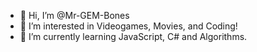 - 👋 Hi, I’m @Mr-GEM-Bones
- 👀 I’m interested in Videogames, Movies, and Coding!
- 🌱 I’m currently learning JavaScript, C# and Algorithms.

<!---
Mr-GEM-Bones/Mr-GEM-Bones is a ✨ special ✨ repository because its `README.md` (this file) appears on your GitHub profile.
You can click the Preview link to take a look at your changes.
--->
